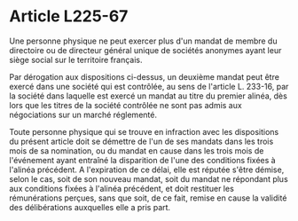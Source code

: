 # Article L225-67

Une personne physique ne peut exercer plus d'un mandat de membre du directoire ou de directeur général unique de sociétés anonymes ayant leur siège social sur le territoire français.

Par dérogation aux dispositions ci-dessus, un deuxième mandat peut être exercé dans une société qui est contrôlée, au sens de l'article L. 233-16, par la société dans laquelle est exercé un mandat au titre du premier alinéa, dès lors que les titres de la société contrôlée ne sont pas admis aux négociations sur un marché réglementé.

Toute personne physique qui se trouve en infraction avec les dispositions du présent article doit se démettre de l'un de ses mandats dans les trois mois de sa nomination, ou du mandat en cause dans les trois mois de l'événement ayant entraîné la disparition de l'une des conditions fixées à l'alinéa précédent. A l'expiration de ce délai, elle est réputée s'être démise, selon le cas, soit de son nouveau mandat, soit du mandat ne répondant plus aux conditions fixées à l'alinéa précédent, et doit restituer les rémunérations perçues, sans que soit, de ce fait, remise en cause la validité des délibérations auxquelles elle a pris part.
